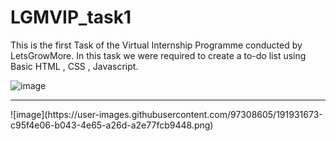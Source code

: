 # LGMVIP_task1
This is the first Task of the Virtual Internship Programme conducted by LetsGrowMore. In this task we were required to create a to-do list using Basic HTML , CSS , Javascript.

![image](https://user-images.githubusercontent.com/97308605/191931156-10f622da-915d-4dc9-aa1d-1bae107385f7.png)
<br>
<hr>
![image](https://user-images.githubusercontent.com/97308605/191931673-c95f4e06-b043-4e65-a26d-a2e77fcb9448.png)
